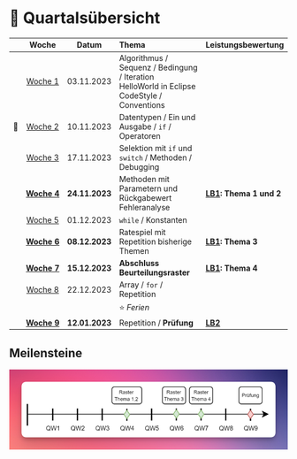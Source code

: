 # 📅 Quartalsübersicht

|                    |         Woche          |     Datum      | Thema                                                                                                   | Leistungsbewertung       |
| ------------------ | :--------------------: | :------------: | :------------------------------------------------------------------------------------------------------ | :----------------------- |
|                    |   [Woche&nbsp;1][w1]   |   03.11.2023   | Algorithmus / Sequenz / Bedingung / Iteration <br/> HelloWorld in Eclipse <br/> CodeStyle / Conventions |                          |
| :steam_locomotive: |   [Woche&nbsp;2][w2]   |   10.11.2023   | Datentypen / Ein und Ausgabe / `if` / Operatoren                                                        |                          |
|                    |   [Woche&nbsp;3][w3]   |   17.11.2023   | Selektion mit `if` und `switch` / Methoden / Debugging                                                  |                          |
|                    | [**Woche&nbsp;4**][w4] | **24.11.2023** | Methoden mit Parametern und Rückgabewert <br/> Fehleranalyse                                            | **[LB1]: Thema 1 und 2** |
|                    |   [Woche&nbsp;5][w5]   |   01.12.2023   | `while` / Konstanten                                                                                    |                          |
|                    | [**Woche&nbsp;6**][w6] | **08.12.2023** | Ratespiel mit Repetition bisherige Themen                                                               | **[LB1]: Thema 3**       |
|                    | [**Woche&nbsp;7**][w7] | **15.12.2023** | **Abschluss Beurteilungsraster**                                                                        | **[LB1]: Thema 4**       |
|                    |   [Woche&nbsp;8][w8]   |   22.12.2023   | Array / `for` / Repetition                                                                              |                          |
|                    |                        |                | :star: _Ferien_                                                                                         |                          |
|                    | [**Woche&nbsp;9**][w9] | **12.01.2023** | Repetition / **Prüfung**                                                                                | **[LB2]**                |

[w1]: ../woche01/index.md
[w2]: ../woche02/index.md
[w3]: ../woche03/index.md
[w4]: ../woche04/index.md
[w5]: ../woche05/index.md
[w6]: ../woche06/index.md
[w7]: ../woche07/index.md
[w8]: ../woche08/index.md
[w9]: ../woche09/index.md
[lb1]: ../beurteilungen/LB1.md#themendokumente
[lb2]: ../beurteilungen/LB2.md

## Meilensteine

![Meilensteine](../beurteilungen/images/meilensteine.png)
